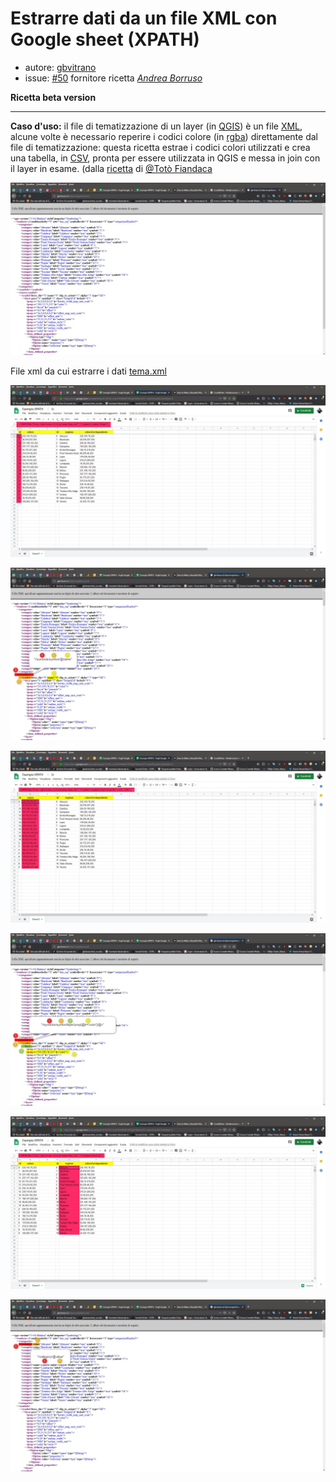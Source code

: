 # Estrarre dati da un file XML con Google sheet (XPATH)

* autore: [gbvitrano](https://twitter.com/gbvitrano)
* issue: [#50](https://github.com/opendatasicilia/tansignari/issues/50) fornitore ricetta _[Andrea Borruso](https://twitter.com/aborruso?lang=it)_

**Ricetta beta version**

---

**Caso d'uso:** il file di tematizzazione di un layer (in [QGIS](https://qgis.org/it/site/)) è un file [XML](https://it.wikipedia.org/wiki/XML), alcune volte è necessario reperire i codici colore (in [rgba](https://it.wikipedia.org/wiki/RGBA)) direttamente dal file di tematizzazione: questa ricetta estrae i codici colori utilizzati e crea una tabella, in [CSV](https://it.wikipedia.org/wiki/Comma-separated_values), pronta per essere utilizzata in QGIS e messa in join con il layer in esame. (dalla [ricetta](https://tansignari.readthedocs.io/it/latest/ricette/script/Estrarre_dati_da_file_XML.html#utility-xmlstarlet-con-linguaggio-xpath) di [@Totò Fiandaca](https://twitter.com/totofiandaca?lang=it)


![](/img/xpath/xml_00.jpg)

File xml da cui estrarre i dati [tema.xml](http://gbvitrano.it/clip/umap/tema.xml)

![](/img/xpath/sheet_01.jpg)

![](/img/xpath/xml_01.jpg)

![](/img/xpath/sheet_02.jpg)

![](/img/xpath/xml_02.jpg)

![](/img/xpath/sheet_03.jpg)

![](/img/xpath/xml_03.jpg)





